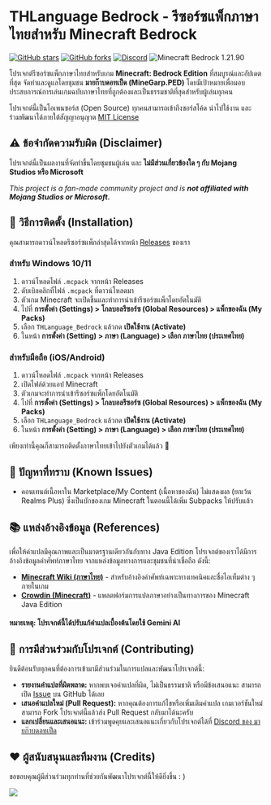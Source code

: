 # THLanguage Bedrock - รีซอร์ซแพ็กภาษาไทยสำหรับ Minecraft Bedrock

[![GitHub stars](https://img.shields.io/github/stars/MineGarp-PED/THLanguage_Bedrock?style=social)](https://github.com/MineGarp-PED/THLanguage_Bedrock/stargazers)
[![GitHub forks](https://img.shields.io/github/forks/MineGarp-PED/THLanguage_Bedrock?style=social)](https://github.com/MineGarp-PED/THLanguage_Bedrock/network/members)
[![Discord](https://img.shields.io/discord/992026973746511912?label=Discord&logo=discord)](https://discord.gg/mvZChPs72R)
![Minecraft Bedrock 1.21.90](https://img.shields.io/badge/Minecraft_Bedrock-1.21.92-brightgreen.svg)

โปรเจกต์รีซอร์ซแพ็กภาษาไทยสำหรับเกม **Minecraft: Bedrock Edition** ที่สมบูรณ์และอัปเดตที่สุด จัดทำและดูแลโดยชุมชน **มายก๊าบดอทเป็ด (MineGarp.PED)** โดยมีเป้าหมายเพื่อมอบประสบการณ์การเล่นเกมฉบับภาษาไทยที่ถูกต้องและเป็นธรรมชาติที่สุดสำหรับผู้เล่นทุกคน

โปรเจกต์นี้เป็นโอเพนซอร์ส (Open Source) ทุกคนสามารถเข้าถึงซอร์สโค้ด นำไปใช้งาน และร่วมพัฒนาได้ภายใต้สัญญาอนุญาต [MIT License](https://github.com/MineGarp-PED/THLanguage_Bedrock/blob/main/LICENSE)

## ⚠️ ข้อจำกัดความรับผิด (Disclaimer)

โปรเจกต์นี้เป็นผลงานที่จัดทำขึ้นโดยชุมชนผู้เล่น และ **ไม่มีส่วนเกี่ยวข้องใด ๆ กับ Mojang Studios หรือ Microsoft**

*This project is a fan-made community project and is **not affiliated with Mojang Studios or Microsoft.***

## 🚀 วิธีการติดตั้ง (Installation)

คุณสามารถดาวน์โหลดรีซอร์ซแพ็กล่าสุดได้จากหน้า [Releases](https://github.com/MineGarp-PED/THLanguage_Bedrock/releases) ของเรา

### สำหรับ Windows 10/11 

1.  ดาวน์โหลดไฟล์ `.mcpack` จากหน้า Releases
2.  ดับเบิลคลิกที่ไฟล์ `.mcpack` ที่ดาวน์โหลดมา
3.  ตัวเกม Minecraft จะเปิดขึ้นและทำการนำเข้ารีซอร์ซแพ็กโดยอัตโนมัติ
4.  ไปที่ **การตั้งค่า (Settings) > โกลบอลรีซอร์ซ (Global Resources) > แพ็กของฉัน (My Packs)**
5.  เลือก `THLanguage_Bedrock` แล้วกด **เปิดใช้งาน (Activate)**
6.  ในหน้า **การตั้งค่า (Setting) > ภาษา (Language) > เลือก ภาษาไทย (ประเทศไทย)**

### สำหรับมือถือ (iOS/Android)

1.  ดาวน์โหลดไฟล์ `.mcpack` จากหน้า Releases
2.  เปิดไฟล์ด้วยแอป Minecraft
3.  ตัวเกมจะทำการนำเข้ารีซอร์ซแพ็กโดยอัตโนมัติ
4.  ไปที่ **การตั้งค่า (Settings) > โกลบอลรีซอร์ซ (Global Resources) > แพ็กของฉัน (My Packs)**
5.  เลือก `THLanguage_Bedrock` แล้วกด **เปิดใช้งาน (Activate)**
6.  ในหน้า **การตั้งค่า (Setting) > ภาษา (Language) > เลือก ภาษาไทย (ประเทศไทย)**

เพียงเท่านี้คุณก็สามารถติดตั้งภาษาไทยเข้าไปยังตัวเกมได้แล้ว 🎉

## 🐛 ปัญหาที่ทราบ (Known Issues)
- คอนเทนต์เนื้อหาใน Marketplace/My Content (เนื้อหาของฉัน) ไม่แสดงผล (ยกเว้น Realms Plus) ซึ่งเป็นบักของเกม Minecraft ในตอนนี้ได้เพิ่ม Subpacks ให้ปรับแล้ว

## 📚 แหล่งอ้างอิงข้อมูล (References)

เพื่อให้คำแปลมีคุณภาพและเป็นมาตรฐานเดียวกันกับทาง Java Edition โปรเจกต์ของเราได้มีการอ้างอิงข้อมูลคำศัพท์ภาษาไทย จากแหล่งข้อมูลทางการและชุมชนที่น่าเชื่อถือ ดังนี้:

* **[Minecraft Wiki (ภาษาไทย)](https://th.minecraft.wiki/)** - สำหรับอ้างอิงคำศัพท์เฉพาะทางเทคนิคและชื่อไอเท็มต่าง ๆ ภายในเกม
* **[Crowdin (Minecraft)](https://crowdin.com/project/minecraft/th)** - แพลตฟอร์มการแปลภาษาอย่างเป็นทางการของ Minecraft Java Edition 

#### หมายเหตุ: โปรเจกต์นี้ได้ปรับแก้คำแปลเบื้องต้นโดยใช้ **Gemini AI**

## 🤝 การมีส่วนร่วมกับโปรเจกต์ (Contributing)

ยินดีต้อนรับทุกคนที่ต้องการเข้ามามีส่วนร่วมในการแปลและพัฒนาโปรเจกต์นี้:

* **รายงานคำแปลที่ผิดพลาด:** หากพบเจอคำแปลที่ผิด, ไม่เป็นธรรมชาติ หรือมีข้อเสนอแนะ สามารถเปิด [Issue](https://github.com/MineGarp-PED/THLanguage_Bedrock/issues) บน GitHub ได้เลย
* **เสนอคำแปลใหม่ (Pull Request):** หากคุณต้องการแก้ไขหรือเพิ่มเติมคำแปล เกมเวอร์ชันใหม่ สามารถ Fork โปรเจกต์นี้แล้วส่ง Pull Request กลับมาได้นะครับ
* **แลกเปลี่ยนและเสนอแนะ:** เข้าร่วมพูดคุยและเสนอแนะเกี่ยวกับโปรเจกต์ได้ที่ [Discord ของ มายก๊าบดอทเป็ด](https://discord.gg/GCY38MDR2u)

## ❤️ ผู้สนับสนุนและทีมงาน (Credits)

ขอขอบคุณผู้มีส่วนร่วมทุกท่านที่ช่วยกันพัฒนาโปรเจกต์นี้ให้ดียิ่งขึ้น : )

<a href="https://github.com/MineGarp-PED/THLanguage_Bedrock/graphs/contributors">
  <img src="https://contrib.rocks/image?repo=MineGarp-PED/THLanguage_Bedrock" />
</a>